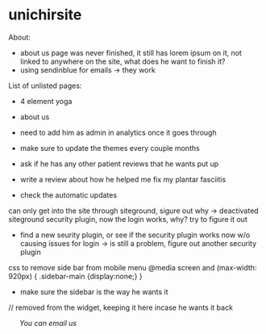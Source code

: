 # unichirsite


About:
- about us page was never finished, it still has lorem ipsum on it, not linked to anywhere on the site, what does he want to finish it?
- using sendinblue for emails -> they work

List of unlisted pages:
- 4 element yoga
- about us
- need to add him as admin in analytics once it goes through


- make sure to update the themes every couple months
- ask if he has any other patient reviews that he wants put up
- write a review about  how he helped me fix my plantar fasciitis 

- check the automatic updates

can only get into the site through siteground, sigure out why -> deactivated siteground security plugin, now the login works, why? try to figure it out
- find a new seurity plugin, or see if the security plugin works now w/o causing issues for login -> is still a problem, figure out another security plugin

css to remove side bar from mobile menu
@media screen and (max-width: 920px)
{
	.sidebar-main {display:none;}
}



- make sure the sidebar is the way he wants it

// removed from the widget, keeping it here incase he wants it back

   <label style="background: url(/wp-content/themes/medica-parent/images/icons/icon_mail_small.png) 0 2px no-repeat; padding-left: 22px; margin-right: 3px; font-style: italic;">You can email us</label>
